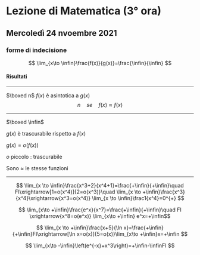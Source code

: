 # Lezione di Matematica (3° ora)
## Mercoledì 24 nvoembre 2021

### forme di indecisione

$$
\lim_{x\to \infin}\frac{f(x)}{g(x)}=\frac{\infin}{\infin}
$$

#### Risultati
---
$\boxed n$
$f(x)$ è asintotica a $g(x)$
$$
n\quad se\quad f(x)\approx f(x)
$$

---

$\boxed \infin$

$g(x)$ è trascurabile rispetto a $f(x)$

$g(x)=o(f(x))$ 

$o$ piccolo : trascurabile

Sono $\approx$ le stesse funzioni

---

$$
\lim_{x \to \infin}\frac{x^3+2}{x^4+1}=\frac{+\infin}{+\infin}\quad FI\xrightarrow[1=o(x^4)]{2=o(x^3)}\quad \lim_{x \to +\infin}\frac{x^3}{x^4}\xrightarrow{x^3=o(x^4)} \lim_{x \to \infin}\frac1{x^4}=0^{+}
$$


$$
\lim_{x\to +\infin}\frac{e^x}{x^7}=\frac{+\infin}{+\infin}\quad FI \xrightarrow{x^8=o(e^x)}
\lim_{x\to +\infin} e^x=+\infin$$




$$
\lim_{x \to +\infin}\frac{x+5}{\ln x}=\frac{+\infin}{+\infin}FI\xrightarrow[\ln x=o(x)]{5=o(x)}\lim_{x\to +\infin}x=+\infin
$$

$$
\lim_{x\to -\infin}\left(e^{-x}+x^3\right)=+\infin-\infinFI
$$
<!--stackedit_data:
eyJoaXN0b3J5IjpbLTIzNTQzMDkzOCwxMjc4NTE3NTM2LDYwMD
IyNTE4Ml19
-->